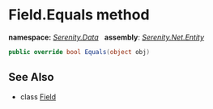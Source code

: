 # Field.Equals method
**namespace:** *[Serenity.Data](../../README.md#serenity.data-namespace)*   **assembly**: *[Serenity.Net.Entity](../../README.md)*

```csharp
public override bool Equals(object obj)
```

## See Also

* class [Field](../Field.md)